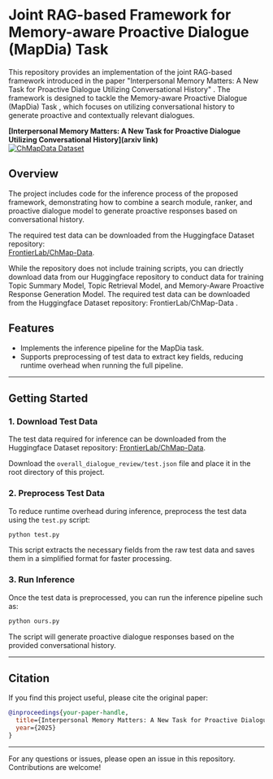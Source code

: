 # Joint RAG-based Framework for Memory-aware Proactive Dialogue (MapDia) Task

This repository provides an implementation of the joint RAG-based framework introduced in the paper "Interpersonal Memory Matters: A New Task for Proactive Dialogue Utilizing Conversational History" . The framework is designed to tackle the Memory-aware Proactive Dialogue (MapDia) Task , which focuses on utilizing conversational history to generate proactive and contextually relevant dialogues.


**[Interpersonal Memory Matters: A New Task for Proactive Dialogue Utilizing Conversational History](arxiv link)**
</br>
[![ChMapData Dataset](https://img.shields.io/badge/%F0%9F%A4%97%20Hugging%20Face-Dataset-violet)](https://huggingface.co/datasets/FrontierLab/ChMap-Data)

## Overview

The project includes code for the inference process of the proposed framework, demonstrating how to combine a search module, ranker, and proactive dialogue model to generate proactive responses based on conversational history.

The required test data can be downloaded from the Huggingface Dataset repository:  
[FrontierLab/ChMap-Data](https://huggingface.co/datasets/FrontierLab/ChMap-Data).

While the repository does not include training scripts, you can driectly download data from our Huggingface repository to conduct data for training Topic Summary Model, Topic Retrieval Model, and Memory-Aware Proactive Response Generation Model.
The required test data can be downloaded from the Huggingface Dataset repository:
FrontierLab/ChMap-Data .

## Features

- Implements the inference pipeline for the MapDia task.
- Supports preprocessing of test data to extract key fields, reducing runtime overhead when running the full pipeline.

---

## Getting Started

### 1. Download Test Data

The test data required for inference can be downloaded from the Huggingface Dataset repository:
[FrontierLab/ChMap-Data](https://huggingface.co/datasets/FrontierLab/ChMap-Data).

Download the `overall_dialogue_review/test.json` file and place it in the root directory of this project.

### 2. Preprocess Test Data

To reduce runtime overhead during inference, preprocess the test data using the `test.py` script:
```bash
python test.py
```

This script extracts the necessary fields from the raw test data and saves them in a simplified format for faster processing.

### 3. Run Inference

Once the test data is preprocessed, you can run the inference pipeline such as:
```bash
python ours.py
```

The script will generate proactive dialogue responses based on the provided conversational history.

---

## Citation

If you find this project useful, please cite the original paper:

```bibtex
@inproceedings{your-paper-handle,
  title={Interpersonal Memory Matters: A New Task for Proactive Dialogue Utilizing Conversational History},
  year={2025}
}
```

---

For any questions or issues, please open an issue in this repository. Contributions are welcome!